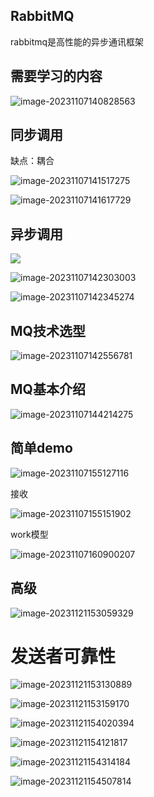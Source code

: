 ## RabbitMQ

rabbitmq是高性能的异步通讯框架



## 需要学习的内容



![image-20231107140828563](assets\image-20231107140828563.png)

## 同步调用

缺点：耦合

![image-20231107141517275](assets\image-20231107141517275.png)

![image-20231107141617729](assets\image-20231107141617729.png)

## 异步调用

![](assets\image-20231107141714638.png)

![image-20231107142303003](assets\image-20231107142303003.png)

![image-20231107142345274](assets\image-20231107142345274.png)

## MQ技术选型

![image-20231107142556781](assets\image-20231107142556781.png)

## MQ基本介绍

![image-20231107144214275](assets\image-20231107144214275.png)

## 简单demo

![image-20231107155127116](assets\image-20231107155127116.png)

接收

![image-20231107155151902](assets\image-20231107155151902.png)

work模型

![image-20231107160900207](assets\image-20231107160900207.png)

## 高级

![image-20231121153059329](assets/image-20231121153059329.png)

# 发送者可靠性

![image-20231121153130889](assets/image-20231121153130889.png)

![image-20231121153159170](assets/image-20231121153159170.png)

![image-20231121154020394](assets/image-20231121154020394.png)

![image-20231121154121817](assets/image-20231121154121817.png)

![image-20231121154314184](assets/image-20231121154314184.png)

![image-20231121154507814](assets/image-20231121154507814.png)
